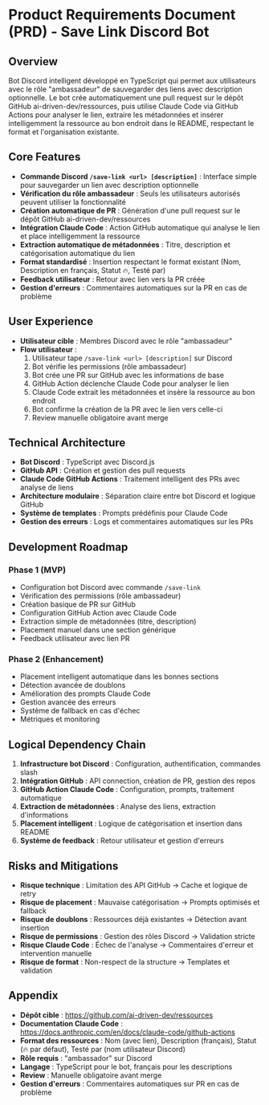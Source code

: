 # Product Requirements Document (PRD) - Save Link Discord Bot

## Overview

Bot Discord intelligent développé en TypeScript qui permet aux utilisateurs avec le rôle "ambassadeur" de sauvegarder des liens avec description optionnelle. Le bot crée automatiquement une pull request sur le dépôt GitHub ai-driven-dev/ressources, puis utilise Claude Code via GitHub Actions pour analyser le lien, extraire les métadonnées et insérer intelligemment la ressource au bon endroit dans le README, respectant le format et l'organisation existante.

## Core Features

- **Commande Discord `/save-link <url> [description]`** : Interface simple pour sauvegarder un lien avec description optionnelle
- **Vérification du rôle ambassadeur** : Seuls les utilisateurs autorisés peuvent utiliser la fonctionnalité
- **Création automatique de PR** : Génération d'une pull request sur le dépôt GitHub ai-driven-dev/ressources
- **Intégration Claude Code** : Action GitHub automatique qui analyse le lien et place intelligemment la ressource
- **Extraction automatique de métadonnées** : Titre, description et catégorisation automatique du lien
- **Format standardisé** : Insertion respectant le format existant (Nom, Description en français, Statut 🔥, Testé par)
- **Feedback utilisateur** : Retour avec lien vers la PR créée
- **Gestion d'erreurs** : Commentaires automatiques sur la PR en cas de problème

## User Experience

- **Utilisateur cible** : Membres Discord avec le rôle "ambassadeur"
- **Flow utilisateur** :
  1. Utilisateur tape `/save-link <url> [description]` sur Discord
  2. Bot vérifie les permissions (rôle ambassadeur)
  3. Bot crée une PR sur GitHub avec les informations de base
  4. GitHub Action déclenche Claude Code pour analyser le lien
  5. Claude Code extrait les métadonnées et insère la ressource au bon endroit
  6. Bot confirme la création de la PR avec le lien vers celle-ci
  7. Review manuelle obligatoire avant merge

## Technical Architecture

- **Bot Discord** : TypeScript avec Discord.js
- **GitHub API** : Création et gestion des pull requests
- **Claude Code GitHub Actions** : Traitement intelligent des PRs avec analyse de liens
- **Architecture modulaire** : Séparation claire entre bot Discord et logique GitHub
- **Système de templates** : Prompts prédéfinis pour Claude Code
- **Gestion des erreurs** : Logs et commentaires automatiques sur les PRs

## Development Roadmap

### Phase 1 (MVP)

- Configuration bot Discord avec commande `/save-link`
- Vérification des permissions (rôle ambassadeur)
- Création basique de PR sur GitHub
- Configuration GitHub Action avec Claude Code
- Extraction simple de métadonnées (titre, description)
- Placement manuel dans une section générique
- Feedback utilisateur avec lien PR

### Phase 2 (Enhancement)

- Placement intelligent automatique dans les bonnes sections
- Détection avancée de doublons
- Amélioration des prompts Claude Code
- Gestion avancée des erreurs
- Système de fallback en cas d'échec
- Métriques et monitoring

## Logical Dependency Chain

1. **Infrastructure bot Discord** : Configuration, authentification, commandes slash
2. **Intégration GitHub** : API connection, création de PR, gestion des repos
3. **GitHub Action Claude Code** : Configuration, prompts, traitement automatique
4. **Extraction de métadonnées** : Analyse des liens, extraction d'informations
5. **Placement intelligent** : Logique de catégorisation et insertion dans README
6. **Système de feedback** : Retour utilisateur et gestion d'erreurs

## Risks and Mitigations

- **Risque technique** : Limitation des API GitHub → Cache et logique de retry
- **Risque de placement** : Mauvaise catégorisation → Prompts optimisés et fallback
- **Risque de doublons** : Ressources déjà existantes → Détection avant insertion
- **Risque de permissions** : Gestion des rôles Discord → Validation stricte
- **Risque Claude Code** : Échec de l'analyse → Commentaires d'erreur et intervention manuelle
- **Risque de format** : Non-respect de la structure → Templates et validation

## Appendix

- **Dépôt cible** : <https://github.com/ai-driven-dev/ressources>
- **Documentation Claude Code** : <https://docs.anthropic.com/en/docs/claude-code/github-actions>
- **Format des ressources** : Nom (avec lien), Description (français), Statut (🔥 par défaut), Testé par (nom utilisateur Discord)
- **Rôle requis** : "ambassador" sur Discord
- **Langage** : TypeScript pour le bot, français pour les descriptions
- **Review** : Manuelle obligatoire avant merge
- **Gestion d'erreurs** : Commentaires automatiques sur PR en cas de problème
